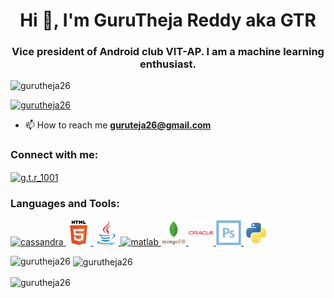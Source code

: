 <h1 align="center">Hi 👋, I'm GuruTheja Reddy aka GTR</h1>
<h3 align="center">Vice president of Android club VIT-AP. I am a machine learning enthusiast.</h3>

<p align="left"> <img src="https://komarev.com/ghpvc/?username=gurutheja26&label=Profile%20views&color=0e75b6&style=flat" alt="gurutheja26" /> </p>

<p align="left"> <a href="https://github.com/ryo-ma/github-profile-trophy"><img src="https://github-profile-trophy.vercel.app/?username=gurutheja26" alt="gurutheja26" /></a> </p>

- 📫 How to reach me **guruteja26@gmail.com**

<h3 align="left">Connect with me:</h3>
<p align="left">
<a href="https://instagram.com/g.t.r_1001" target="blank"><img align="center" src="https://raw.githubusercontent.com/rahuldkjain/github-profile-readme-generator/master/src/images/icons/Social/instagram.svg" alt="g.t.r_1001" height="30" width="40" /></a>
</p>

<h3 align="left">Languages and Tools:</h3>
<p align="left"> <a href="https://cassandra.apache.org/" target="_blank"> <img src="https://www.vectorlogo.zone/logos/apache_cassandra/apache_cassandra-icon.svg" alt="cassandra" width="40" height="40"/> </a> <a href="https://www.w3.org/html/" target="_blank"> <img src="https://raw.githubusercontent.com/devicons/devicon/master/icons/html5/html5-original-wordmark.svg" alt="html5" width="40" height="40"/> </a> <a href="https://www.java.com" target="_blank"> <img src="https://raw.githubusercontent.com/devicons/devicon/master/icons/java/java-original.svg" alt="java" width="40" height="40"/> </a> <a href="https://www.mathworks.com/" target="_blank"> <img src="https://upload.wikimedia.org/wikipedia/commons/2/21/Matlab_Logo.png" alt="matlab" width="40" height="40"/> </a> <a href="https://www.mongodb.com/" target="_blank"> <img src="https://raw.githubusercontent.com/devicons/devicon/master/icons/mongodb/mongodb-original-wordmark.svg" alt="mongodb" width="40" height="40"/> </a> <a href="https://www.oracle.com/" target="_blank"> <img src="https://raw.githubusercontent.com/devicons/devicon/master/icons/oracle/oracle-original.svg" alt="oracle" width="40" height="40"/> </a> <a href="https://www.photoshop.com/en" target="_blank"> <img src="https://raw.githubusercontent.com/devicons/devicon/master/icons/photoshop/photoshop-line.svg" alt="photoshop" width="40" height="40"/> </a> <a href="https://www.python.org" target="_blank"> <img src="https://raw.githubusercontent.com/devicons/devicon/master/icons/python/python-original.svg" alt="python" width="40" height="40"/> </a> </p>

<p><img align="left" src="https://github-readme-stats.vercel.app/api/top-langs?username=gurutheja26&show_icons=true&locale=en&layout=compact" alt="gurutheja26" /></p>

<p>&nbsp;<img align="center" src="https://github-readme-stats.vercel.app/api?username=gurutheja26&show_icons=true&locale=en" alt="gurutheja26" /></p>

<p><img align="center" src="https://github-readme-streak-stats.herokuapp.com/?user=gurutheja26&" alt="gurutheja26" /></p>

